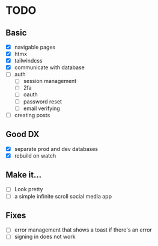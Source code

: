 # TODO
## Basic
- [x] navigable pages
- [x] htmx
- [x] tailwindcss
- [x] communicate with database
- [ ] auth
    - [ ] session management
    - [ ] 2fa
    - [ ] oauth
    - [ ] password reset
    - [ ] email verifying
- [ ] creating posts

## Good DX
- [x] separate prod and dev databases
- [x] rebuild on watch

## Make it...
- [ ] Look pretty
- [ ] a simple infinite scroll social media app 

## Fixes
- [ ] error management that shows a toast if there's an error
- [ ] signing in does not work
